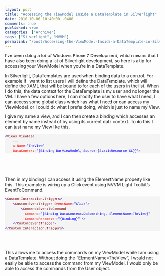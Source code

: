 ```yaml
---
layout: post
title: "Accessing the ViewModel Inside a DataTemplate in Silverlight"
date: 2010-10-06 10:40:00 -0400
comments: true
published: true
categories: ["Archive"]
tags: ["Silverlight", "MVVM"]
permalink: "/post/Accessing-the-ViewModel-Inside-a-DataTemplate-in-Silverlight/"
---
```


<p>I’ve been doing a lot of Windows Phone 7 Development, which means that I have also been doing a lot of Silverlight development, so here is a tip for accessing your ViewModel when you’re in a DataTemplate.</p>  <p>In Silverlight, DataTemplates are used when binding data to a control. For example if I want to list users I will define the DataTemplate, which will define the XAML that will be bound to for each of the users in the list. When I do this, the data context for the DataTemplate is my user and no longer the VM. I have a few options here, I can modify the user to have what I need, I can access some global class which has what I need or can access my ViewModel, or I could do what I prefer doing, which is just to name my View.</p>  <p>I give my name a view, and I can then create a binding which accesses an element by name instead of by using its current data context. To do this I can just name my View like this.</p>  <div id="codeSnippetWrapper">   <pre style="border-bottom-style: none; text-align: left; padding-bottom: 0px; line-height: 12pt; border-right-style: none; background-color: #f4f4f4; margin: 0em; padding-left: 0px; width: 100%; padding-right: 0px; font-family: 'Courier New', courier, monospace; direction: ltr; border-top-style: none; color: black; font-size: 8pt; border-left-style: none; overflow: visible; padding-top: 0px" id="codeSnippet"><span style="color: #0000ff">&lt;</span><span style="color: #800000">Views:ViewBase</span><br>    ...<br>    <span style="color: #ff0000">x:Name</span><span style="color: #0000ff">="TheView"</span><br>    <span style="color: #ff0000">DataContext</span><span style="color: #0000ff">="{Binding BarViewModel, Source={StaticResource SL}}"</span><span style="color: #0000ff">&gt;</span><br></pre>

  <br></div>

<div id="codeSnippetWrapper">&nbsp;</div>

<p>Then in my binding I can access it using the ElementName property like this. This example is wiring up a Click event using MVVM Light Toolkit’s EventToCommand.</p>

<div id="codeSnippetWrapper">
  <pre style="border-bottom-style: none; text-align: left; padding-bottom: 0px; line-height: 12pt; border-right-style: none; background-color: #f4f4f4; margin: 0em; padding-left: 0px; width: 100%; padding-right: 0px; font-family: 'Courier New', courier, monospace; direction: ltr; border-top-style: none; color: black; font-size: 8pt; border-left-style: none; overflow: visible; padding-top: 0px" id="codeSnippet"><span style="color: #0000ff">&lt;</span><span style="color: #800000">Custom:Interaction.Triggers</span><span style="color: #0000ff">&gt;</span><br>    <span style="color: #0000ff">&lt;</span><span style="color: #800000">Custom:EventTrigger</span> <span style="color: #ff0000">EventName</span><span style="color: #0000ff">="Click"</span><span style="color: #0000ff">&gt;</span><br>        <span style="color: #0000ff">&lt;</span><span style="color: #800000">Command:EventToCommand</span> <br>          <span style="color: #ff0000">Command</span><span style="color: #0000ff">="{Binding DataContext.DoSomething, ElementName=TheView}"</span> <br>          <span style="color: #ff0000">CommandParameter</span><span style="color: #0000ff">="{Binding}"</span> <span style="color: #0000ff">/&gt;</span><br>    <span style="color: #0000ff">&lt;/</span><span style="color: #800000">Custom:EventTrigger</span><span style="color: #0000ff">&gt;</span><br><span style="color: #0000ff">&lt;/</span><span style="color: #800000">Custom:Interaction.Triggers</span><span style="color: #0000ff">&gt;</span></pre>

  <br></div>

<div id="codeSnippetWrapper">&nbsp;</div>

<div id="codeSnippetWrapper">This allows me to access the commands on my ViewModel while I am using a DataTemplate. Without doing the “ElementName=TheView”, I would not easily be able to access the command from my ViewModel. I would only be able to access the commands from the User object.</div>
